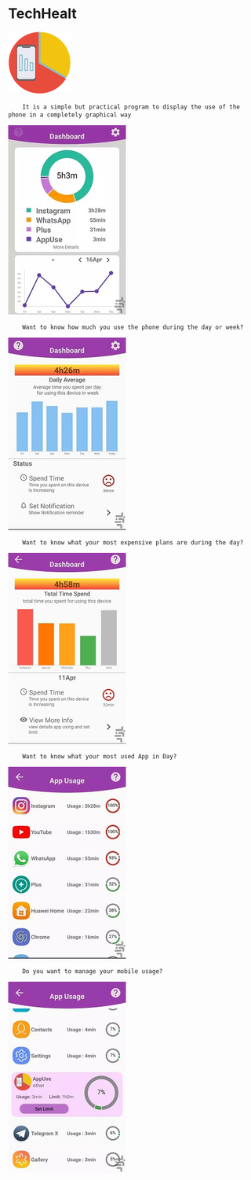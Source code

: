 # TechHealt
![plot](./img/logo.png)

        It is a simple but practical program to display the use of the phone in a completely graphical way
![plot](./img/main2.jpg)

        Want to know how much you use the phone during the day or week?
![plot](./img/main1.jpg)


        Want to know what your most expensive plans are during the day?
![plot](./img/detail.jpg)

        Want to know what your most used App in Day?
![plot](./img/more_detail.jpg)


        Do you want to manage your mobile usage?
![plot](./img/set_limit.jpg)





